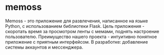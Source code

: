 # memoss

Memoss - это приложение для развлечения, написанное на языке Python, с использованием библиотеки Flask.
Цель приложения - скоротать время за просмотром ленты с мемами, поднять настроение пользователю.
Преимущество нашего проекта - интуитивно понятное приложение с приятным интерфейсом.
В разработке: добавление системы аккаунтов и мессенджера.
